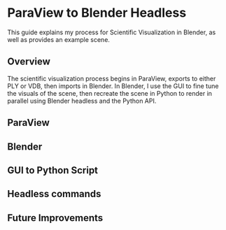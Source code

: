 # ParaView to Blender Headless

This guide explains my process for Scientific Visualization in Blender, as well as provides an example scene. 

## Overview

The scientific visualization process begins in ParaView, exports to either PLY or VDB, then imports in Blender. In Blender, I use the GUI to fine tune the visuals of the scene, then recreate the scene in Python to render in parallel using Blender headless and the Python API. 

## ParaView

## Blender 

## GUI to Python Script 

## Headless commands 

## Future Improvements 